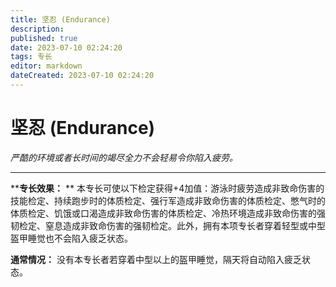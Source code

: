 ```yaml
---
title: 坚忍 (Endurance)
description: 
published: true
date: 2023-07-10 02:24:20
tags: 专长
editor: markdown
dateCreated: 2023-07-10 02:24:20
---
```


# 坚忍 (Endurance)

_严酷的环境或者长时间的竭尽全力不会轻易令你陷入疲劳。_

---

****专长效果：** **
本专长可使以下检定获得+4加值：游泳时疲劳造成非致命伤害的技能检定、持续跑步时的体质检定、强行军造成非致命伤害的体质检定、憋气时的体质检定、饥饿或口渴造成非致命伤害的体质检定、冷热环境造成非致命伤害的强韧检定、窒息造成非致命伤害的强韧检定。此外，拥有本项专长者穿着轻型或中型盔甲睡觉也不会陷入疲乏状态。

**通常情况：** 没有本专长者若穿着中型以上的盔甲睡觉，隔天将自动陷入疲乏状态。

